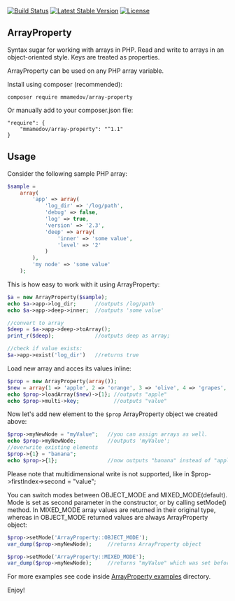 [![Build Status](https://travis-ci.org/mmamedov/array-property.svg?branch=master)](https://travis-ci.org/mmamedov/array-property) [![Latest Stable Version](http://img.shields.io/packagist/v/mmamedov/array-property.svg)](https://packagist.org/packages/mmamedov/array-property) [![License](https://img.shields.io/packagist/l/mmamedov/array-property.svg)](https://packagist.org/packages/mmamedov/array-property) 


ArrayProperty
-------------
Syntax sugar for working with arrays in PHP. Read and write to arrays in an object-oriented style. Keys are treated as properties.

ArrayProperty can be used on any PHP array variable.

Install using composer (recommended):
```
composer require mmamedov/array-property
```
Or manually add to your composer.json file:
```
"require": {
    "mmamedov/array-property": "^1.1"
}

```

Usage
-----
Consider the following sample PHP array:

```php
$sample =
    array(
        'app' => array(
            'log_dir' => '/log/path',
            'debug' => false,
            'log' => true,
            'version' => '2.3',
            'deep' => array(
                'inner' => 'some value',
                'level' => '2'
            )
        ),
        'my node' => 'some value'
    );
```

This is how easy to work with it using ArrayProperty:
```php
$a = new ArrayProperty($sample);
echo $a->app->log_dir;      //outputs /log/path
echo $a->app->deep->inner;  //outputs 'some value'

//convert to array
$deep = $a->app->deep->toArray();
print_r($deep);             //outputs deep as array;

//check if value exists:
$a->app->exist('log_dir')   //returns true
```

Load new array and acces its values inline:
```php
$prop = new ArrayProperty(array());
$new = array(1 => 'apple', 2 => 'orange', 3 => 'olive', 4 => 'grapes', 'multi'=>array('key'=>'value'));
echo $prop->loadArray($new)->{1}; //outputs "apple"
echo $prop->multi->key;           //outputs "value"
```

Now let's add new element to the `$prop` ArrayProperty object we created above:
```php
$prop->myNewNode = "myValue";   //you can assign arrays as well.
echo $prop->myNewNode;          //outputs 'myValue';
//overwrite existing elements
$prop->{1} = "banana"; 
echo $prop->{1};                //now outputs "banana" instead of "apple"
```
Please note that multidimensional write is not supported, like in $prop->firstIndex->second = "value";

You can switch modes between OBJECT_MODE and MIXED_MODE(default). Mode is set as second parameter in the constructor, or
by calling setMode() method. In MIXED_MODE array values are returned in their original type, whereas in OBJECT_MODE
returned values are always ArrayProperty object: 
```php
$prop->setMode('ArrayProperty::OBJECT_MODE');
var_dump($prop->myNewNode);     //returns ArrayProperty object

$prop->setMode('ArrayProperty::MIXED_MODE');
var_dump($prop->myNewNode);     //returns "myValue" which was set before
```

For more examples see code inside [ArrayProperty examples](examples/) directory.


Enjoy! 